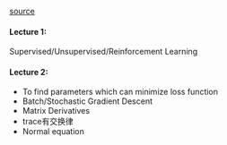 [source](https://www.youtube.com/watch?v=UzxYlbK2c7E&list=PLA89DCFA6ADACE599)

#### Lecture 1:
Supervised/Unsupervised/Reinforcement Learning

#### Lecture 2:
- To find parameters which can minimize loss function 
- Batch/Stochastic Gradient Descent
- Matrix Derivatives
- trace有交换律
- Normal equation
